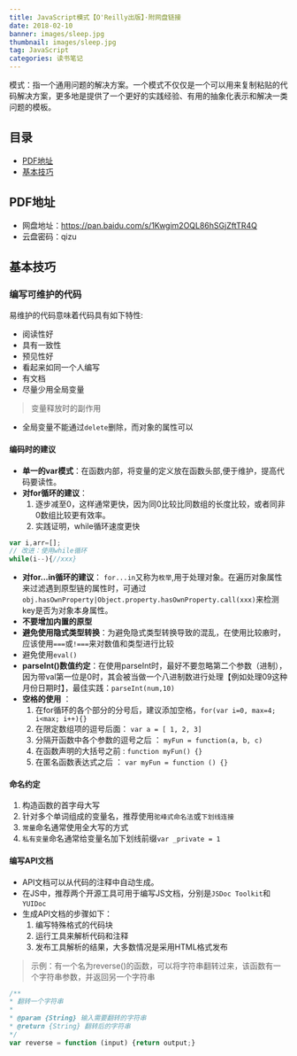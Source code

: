 ```yaml
---
title: JavaScript模式【O'Reilly出版】·附网盘链接
date: 2018-02-10
banner: images/sleep.jpg
thumbnail: images/sleep.jpg
tag: JavaScript
categories: 读书笔记
---
```

模式：指一个通用问题的解决方案。一个模式不仅仅是一个可以用来复制粘贴的代码解决方案，更多地是提供了一个更好的实践经验、有用的抽象化表示和解决一类问题的模板。

<!--more-->

## 目录
- [PDF地址](#PDF地址)
- [基本技巧](#基本技巧)

## PDF地址
- 网盘地址：https://pan.baidu.com/s/1Kwgim2OQL86hSGjZftTR4Q  
- 云盘密码：qizu


## 基本技巧

### 编写可维护的代码

易维护的代码意味着代码具有如下特性:
* 阅读性好
* 具有一致性
* 预见性好
* 看起来如同一个人编写
* 有文档
* 尽量少用全局变量

> 变量释放时的副作用
* 全局变量不能通过`delete`删除，而对象的属性可以

#### 编码时的建议

* **单一的var模式**：在函数内部，将变量的定义放在函数头部,便于维护，提高代码要读性。
* **对for循环的建议**：
    1. 逐步减至0，这样通常更快，因为同0比较比同数组的长度比较，或者同非0数组比较更有效率。
    2. 实践证明，while循环速度更快
    
```js
var i,arr=[];
// 改进：使用while循环
while(i--){//xxx}
```
* **对for...in循环的建议**： `for...in`又称为`枚举`,用于处理对象。在遍历对象属性来过滤遇到原型链的属性时，可通过`obj.hasOwnProperty|Object.property.hasOwnProperty.call(xxx)`来检测key是否为对象本身属性。
* **不要增加内置的原型**
* **避免使用隐式类型转换**：为避免隐式类型转换导致的混乱，在使用比较廒时，应该使用`===`或`!===`来对数值和类型进行比较
* 避免使用`eval()`
* **parseInt()数值约定**：在使用parseInt时，最好不要忽略第二个参数（进制），因为带val第一位是0时，其会被当做一个八进制数进行处理【例如处理09这种月份日期时】，最佳实践：`parseInt(num,10)`
* **空格的使用** ：
    1. 在for循环的各个部分的分号后，建议添加空格，`for(var i=0, max=4; i<max; i++){}`
    2. 在限定数组项的逗号后面： `var a = [ 1, 2, 3]`
    3. 分隔开函数中各个参数的逗号之后 ： `myFun = function(a, b, c)`
    4. 在函数声明的大括号之前 : `function myFun() {}`
    5. 在匿名函数表达式之后 ： `var myFun = function () {}`

#### 命名约定
1. 构造函数的首字母大写
2. 针对多个单词组成的变量名，推荐使用`驼峰式命名法`或`下划线连接`
3. `常量`命名通常使用全大写的方式
4. `私有变量`命名通常给变量名加下划线前缀`var _private = 1`

#### 编写API文档
* API文档可以从代码的注释中自动生成。
* 在JS中，推荐两个开源工具可用于编写JS文档，分别是`JSDoc Toolkit`和`YUIDoc`
* 生成API文档的步骤如下：
    1. 编写特殊格式的代码块
    2. 运行工具来解析代码和注释
    3. 发布工具解析的结果，大多数情况是采用HTML格式发布 
> 示例：有一个名为reverse()的函数，可以将字符串翻转过来，该函数有一个字符串参数，并返回另一个字符串
```js
/**
* 翻转一个字符串
* 
* @param {String} 输入需要翻转的字符串
* @return {String} 翻转后的字符串
*/
var reverse = function (input) {return output;}
```
